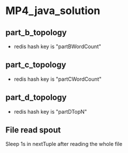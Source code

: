 # MP4_java_solution

## part_b_topology

* redis hash key is "partBWordCount"

## part_c_topology

* redis hash key is "partCWordCount"

## part_d_topology

* redis hash key is "partDTopN"

## File read spout
Sleep 1s in nextTuple after reading the whole file
